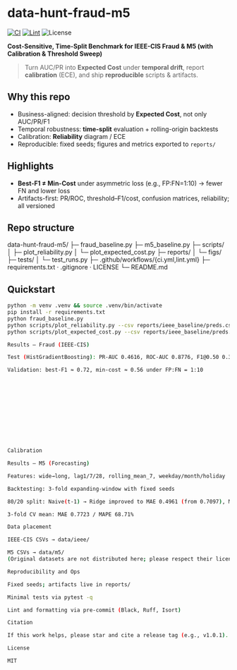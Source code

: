 # data-hunt-fraud-m5
[![CI](https://github.com/yokea1/data-hunt-fraud-m5/actions/workflows/ci.yml/badge.svg)](https://github.com/yokea1/data-hunt-fraud-m5/actions)
[![Lint](https://github.com/yokea1/data-hunt-fraud-m5/actions/workflows/lint.yml/badge.svg)](https://github.com/yokea1/data-hunt-fraud-m5/actions)
![License](https://img.shields.io/badge/license-MIT-informational)

**Cost-Sensitive, Time-Split Benchmark for IEEE-CIS Fraud & M5 (with Calibration & Threshold Sweep)**

> Turn AUC/PR into **Expected Cost** under **temporal drift**, report **calibration** (ECE), and ship **reproducible** scripts & artifacts.

## Why this repo
- Business-aligned: decision threshold by **Expected Cost**, not only AUC/PR/F1
- Temporal robustness: **time-split** evaluation + rolling-origin backtests
- Calibration: **Reliability** diagram / ECE
- Reproducible: fixed seeds; figures and metrics exported to `reports/`

## Highlights
- **Best-F1 ≠ Min-Cost** under asymmetric loss (e.g., FP:FN=1:10) → fewer FN and lower loss
- Artifacts-first: PR/ROC, threshold–F1/cost, confusion matrices, reliability; all versioned

## Repo structure

data-hunt-fraud-m5/
├─ fraud_baseline.py
├─ m5_baseline.py
├─ scripts/
│ ├─ plot_reliability.py
│ └─ plot_expected_cost.py
├─ reports/
│ └─ figs/
├─ tests/
│ └─ test_runs.py
├─ .github/workflows/{ci.yml,lint.yml}
├─ requirements.txt · .gitignore · LICENSE
└─ README.md


## Quickstart
```bash
python -m venv .venv && source .venv/bin/activate
pip install -r requirements.txt
python fraud_baseline.py
python scripts/plot_reliability.py --csv reports/ieee_baseline/preds.csv --out reports/figs/reliability.png
python scripts/plot_expected_cost.py --csv reports/ieee_baseline/preds.csv --out reports/figs/fraud_expected_cost.png

Results — Fraud (IEEE-CIS)

Test (HistGradientBoosting): PR-AUC 0.4616, ROC-AUC 0.8776, F1@0.50 0.3767

Validation: best-F1 ≈ 0.72, min-cost ≈ 0.56 under FP:FN = 1:10












Calibration

Results — M5 (Forecasting)

Features: wide→long, lag1/7/28, rolling_mean_7, weekday/month/holiday

Backtesting: 3-fold expanding-window with fixed seeds

80/20 split: Naive(t-1) → Ridge improved to MAE 0.4961 (from 0.7097), MAPE 47.30% (from 69.35%)

3-fold CV mean: MAE 0.7723 / MAPE 68.71%

Data placement

IEEE-CIS CSVs → data/ieee/

M5 CSVs → data/m5/
(Original datasets are not distributed here; please respect their licenses.)

Reproducibility and Ops

Fixed seeds; artifacts live in reports/

Minimal tests via pytest -q

Lint and formatting via pre-commit (Black, Ruff, Isort)

Citation

If this work helps, please star and cite a release tag (e.g., v1.0.1).

License

MIT
